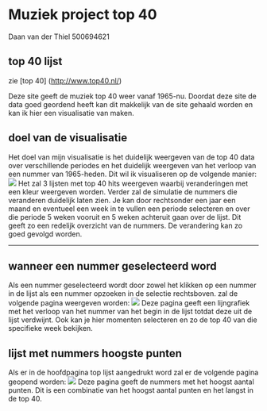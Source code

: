 # Muziek project top 40
Daan van der Thiel
500694621


## top 40 lijst
zie [top 40]
(http://www.top40.nl/)

 Deze site geeft de muziek top 40 weer vanaf 1965-nu. Doordat deze site de data goed geordend heeft kan dit makkelijk van de site gehaald worden en kan ik hier een visualisatie van maken.


## doel van de visualisatie
Het doel van mijn visualisatie is het duidelijk weergeven van de top 40 data over verschillende periodes en het duidelijk weergeven van het verloop van een nummer van 1965-heden. Dit wil ik visualiseren op de volgende manier:
![](doc/hoofd.png)
Het zal 3 lijsten met top 40 hits weergeven waarbij veranderingen met een kleur weergeven worden. Verder zal de simulatie de nummers die veranderen duidelijk laten zien. Je kan door rechtsonder een jaar een maand en eventueel een week in te vullen een periode selecteren en over die periode 5 weken vooruit en 5 weken achteruit gaan over de lijst. Dit geeft zo een redelijk overzicht van de nummers. De verandering kan zo goed gevolgd worden.

----
## wanneer een nummer geselecteerd word
Als een nummer geselecteerd wordt door zowel het klikken op een nummer in de lijst als een nummer opzoeken in de selectie rechtsboven. zal de volgende pagina weergeven worden:
![](doc/nummerGeselecteerd.png)
Deze pagina geeft een lijngrafiek met het verloop van het nummer van het begin in de lijst totdat deze uit de lijst verdwijnt. Ook kan je hier momenten selecteren en zo de top 40 van die specifieke week bekijken.


## lijst met nummers hoogste punten 
Als er in de hoofdpagina top lijst aangedrukt word zal er de volgende pagina geopend worden:
![](doc/topLijst.png)
Deze pagina geeft de nummers met het hoogst aantal punten. Dit is een combinatie van het hoogst aantal punten en het langst in de top 40. 
